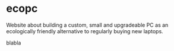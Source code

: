 # ecopc
Website about building a custom, small and upgradeable PC as an ecologically friendly alternative to regularly buying new laptops.

blabla
